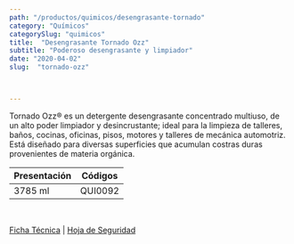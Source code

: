 ```yaml
---
path: "/productos/quimicos/desengrasante-tornado"
category: "Químicos"
categorySlug: "quimicos"
title:  "Desengrasante Tornado Ozz"
subtitle: "Poderoso desengrasante y limpiador"
date: "2020-04-02"
slug:  "tornado-ozz"



---
```

Tornado Ozz® es un detergente desengrasante concentrado multiuso, de un alto poder limpiador y desincrustante; ideal para la limpieza de talleres, baños, cocinas, oficinas, pisos, motores y talleres de mecánica automotriz. Está diseñado para diversas superficies que acumulan costras duras provenientes de materia orgánica.
<br>
<table class="min-w-full md:min-w-0 divide-y-0 divide-gray-200">
          <thead class=" bg-white">
            <tr>
              <th scope="col" class="px-6 text-center text-xs font-medium text-blue-500 uppercase tracking-wider">
                Presentación
              </th>
              <th scope="col" class="px-6 py-3 text-center text-xs font-medium text-blue-500 uppercase tracking-wider">
                Códigos
              </th>
            </tr>
          </thead>
          <tbody>
            <tr class="bg-gray-400">
              <td class="px-6 py-4 whitespace-nowrap text-sm text-gray-700 text-center">
              3785 ml
              </td>
              <td class="px-6 py-4 whitespace-nowrap text-sm text-gray-700 text-center">
              QUI0092
              </td>
            </tr> 
          </tbody>
        </table>
        <br>

 <a href="../../../files/FT-tornado-ozz.pdf" target="_blank" rel="noopener">Ficha Técnica</a> | 
 <a href="../../../files/MSDS-tornado-ozz.pdf" target="_blank" rel="noopener">Hoja de Seguridad</a>



        

